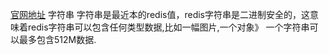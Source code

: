 [官网地址](https://redis.io/topics/data-types)
字符串
字符串是最近本的redis值，redis字符串是二进制安全的，这意味着redis字符串可以包含任何类型数据,比如一幅图片,一个对象》
一个字符串可以最多包含512M数据.
